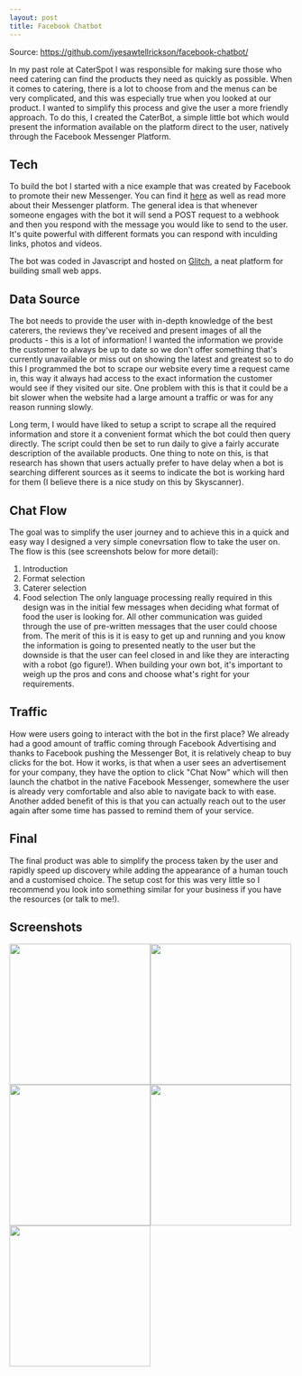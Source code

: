 ```yaml
---
layout: post
title: Facebook Chatbot
---
```


Source: https://github.com/jyesawtellrickson/facebook-chatbot/

In my past role at CaterSpot I was responsible for making sure those who need catering can find the products they need as quickly as possible. When it comes to catering, there is a lot to choose from and the menus can be very complicated, and this was especially true when you looked at our product. I wanted to simplify this process and give the user a more friendly approach. To do this, I created the CaterBot, a simple little bot which would present the information available on the platform direct to the user, natively through the Facebook Messenger Platform.

## Tech
To build the bot I started with a nice example that was created by Facebook to promote their new Messenger. You can find it [here](https://developers.facebook.com/docs/messenger-platform) as well as read more about their Messenger platform. The general idea is that whenever someone engages with the bot it will send a POST request to a webhook and then you respond with the message you would like to send to the user. It's quite powerful with different formats you can respond with inculding links, photos and videos.

The bot was coded in Javascript and hosted on [Glitch](https://glitch.com/), a neat platform for building small web apps.

## Data Source
The bot needs to provide the user with in-depth knowledge of the best caterers, the reviews they've received and present images of all the products - this is a lot of information! I wanted the information we provide the customer to always be up to date so we don't offer something that's currently unavailable or miss out on showing the latest and greatest so to do this I programmed the bot to scrape our website every time a request came in, this way it always had access to the exact information the customer would see if they visited our site. One problem with this is that it could be a bit slower when the website had a large amount a traffic or was for any reason running slowly.

Long term, I would have liked to setup a script to scrape all the required information and store it a convenient format which the bot could then query directly. The script could then be set to run daily to give a fairly accurate description of the available products. One thing to note on this, is that research has shown that users actually prefer to have delay when a bot is searching different sources as it seems to indicate the bot is working hard for them (I believe there is a nice study on this by Skyscanner).

## Chat Flow
The goal was to simplify the user journey and to achieve this in a quick and easy way I designed a very simple conevrsation flow to take the user on. The flow is this (see screenshots below for more detail):
1. Introduction
2. Format selection
3. Caterer selection
4. Food selection
The only language processing really required in this design was in the initial few messages when deciding what format of food the user is looking for. All other communication was guided through the use of pre-written messages that the user could choose from. The merit of this is it is easy to get up and running and you know the information is going to presented neatly to the user but the downside is that the user can feel closed in and like they are interacting with a robot (go figure!). When building your own bot, it's important to weigh up the pros and cons and choose what's right for your requirements.

## Traffic
How were users going to interact with the bot in the first place? We already had a good amount of traffic coming through Facebook Advertising and thanks to Facebook pushing the Messenger Bot, it is relatively cheap to buy clicks for the bot. How it works, is that when a user sees an advertisement for your company, they have the option to click "Chat Now" which will then launch the chatbot in the native Facebook Messenger, somewhere the user is already very comfortable and also able to navigate back to with ease. Another added benefit of this is that you can actually reach out to the user again after some time has passed to remind them of your service.

## Final
The final product was able to simplify the process taken by the user and rapidly speed up discovery while adding the appearance of a human touch and a customised choice. The setup cost for this was very little so I recommend you look into something similar for your business if you have the resources (or talk to me!).

## Screenshots

<img src="http://i.imgur.com/ByOcAno.png" width=250px><img src="http://i.imgur.com/9rErvBW.png" width=250px><img src="http://i.imgur.com/mrLJL9v.png" width=250px><img src="http://i.imgur.com/9aTv553.png" width=250px><img src="http://i.imgur.com/82c4fI5.png" width=250px>

